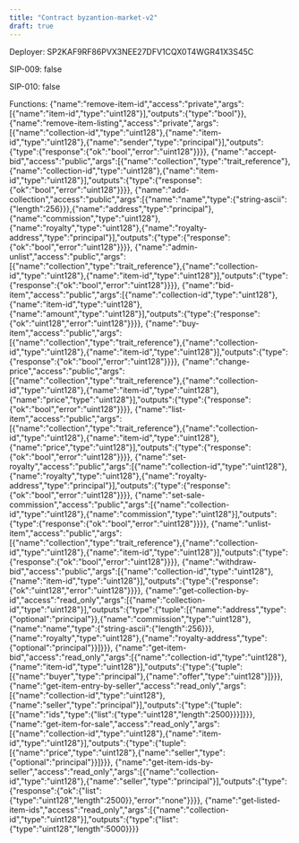 ```yaml
---
title: "Contract byzantion-market-v2"
draft: true
---
```

Deployer: SP2KAF9RF86PVX3NEE27DFV1CQX0T4WGR41X3S45C

SIP-009: false

SIP-010: false

Functions:
{"name":"remove-item-id","access":"private","args":[{"name":"item-id","type":"uint128"}],"outputs":{"type":"bool"}}, {"name":"remove-item-listing","access":"private","args":[{"name":"collection-id","type":"uint128"},{"name":"item-id","type":"uint128"},{"name":"sender","type":"principal"}],"outputs":{"type":{"response":{"ok":"bool","error":"uint128"}}}}, {"name":"accept-bid","access":"public","args":[{"name":"collection","type":"trait_reference"},{"name":"collection-id","type":"uint128"},{"name":"item-id","type":"uint128"}],"outputs":{"type":{"response":{"ok":"bool","error":"uint128"}}}}, {"name":"add-collection","access":"public","args":[{"name":"name","type":{"string-ascii":{"length":256}}},{"name":"address","type":"principal"},{"name":"commission","type":"uint128"},{"name":"royalty","type":"uint128"},{"name":"royalty-address","type":"principal"}],"outputs":{"type":{"response":{"ok":"bool","error":"uint128"}}}}, {"name":"admin-unlist","access":"public","args":[{"name":"collection","type":"trait_reference"},{"name":"collection-id","type":"uint128"},{"name":"item-id","type":"uint128"}],"outputs":{"type":{"response":{"ok":"bool","error":"uint128"}}}}, {"name":"bid-item","access":"public","args":[{"name":"collection-id","type":"uint128"},{"name":"item-id","type":"uint128"},{"name":"amount","type":"uint128"}],"outputs":{"type":{"response":{"ok":"uint128","error":"uint128"}}}}, {"name":"buy-item","access":"public","args":[{"name":"collection","type":"trait_reference"},{"name":"collection-id","type":"uint128"},{"name":"item-id","type":"uint128"}],"outputs":{"type":{"response":{"ok":"bool","error":"uint128"}}}}, {"name":"change-price","access":"public","args":[{"name":"collection","type":"trait_reference"},{"name":"collection-id","type":"uint128"},{"name":"item-id","type":"uint128"},{"name":"price","type":"uint128"}],"outputs":{"type":{"response":{"ok":"bool","error":"uint128"}}}}, {"name":"list-item","access":"public","args":[{"name":"collection","type":"trait_reference"},{"name":"collection-id","type":"uint128"},{"name":"item-id","type":"uint128"},{"name":"price","type":"uint128"}],"outputs":{"type":{"response":{"ok":"bool","error":"uint128"}}}}, {"name":"set-royalty","access":"public","args":[{"name":"collection-id","type":"uint128"},{"name":"royalty","type":"uint128"},{"name":"royalty-address","type":"principal"}],"outputs":{"type":{"response":{"ok":"bool","error":"uint128"}}}}, {"name":"set-sale-commission","access":"public","args":[{"name":"collection-id","type":"uint128"},{"name":"commission","type":"uint128"}],"outputs":{"type":{"response":{"ok":"bool","error":"uint128"}}}}, {"name":"unlist-item","access":"public","args":[{"name":"collection","type":"trait_reference"},{"name":"collection-id","type":"uint128"},{"name":"item-id","type":"uint128"}],"outputs":{"type":{"response":{"ok":"bool","error":"uint128"}}}}, {"name":"withdraw-bid","access":"public","args":[{"name":"collection-id","type":"uint128"},{"name":"item-id","type":"uint128"}],"outputs":{"type":{"response":{"ok":"uint128","error":"uint128"}}}}, {"name":"get-collection-by-id","access":"read_only","args":[{"name":"collection-id","type":"uint128"}],"outputs":{"type":{"tuple":[{"name":"address","type":{"optional":"principal"}},{"name":"commission","type":"uint128"},{"name":"name","type":{"string-ascii":{"length":256}}},{"name":"royalty","type":"uint128"},{"name":"royalty-address","type":{"optional":"principal"}}]}}}, {"name":"get-item-bid","access":"read_only","args":[{"name":"collection-id","type":"uint128"},{"name":"item-id","type":"uint128"}],"outputs":{"type":{"tuple":[{"name":"buyer","type":"principal"},{"name":"offer","type":"uint128"}]}}}, {"name":"get-item-entry-by-seller","access":"read_only","args":[{"name":"collection-id","type":"uint128"},{"name":"seller","type":"principal"}],"outputs":{"type":{"tuple":[{"name":"ids","type":{"list":{"type":"uint128","length":2500}}}]}}}, {"name":"get-item-for-sale","access":"read_only","args":[{"name":"collection-id","type":"uint128"},{"name":"item-id","type":"uint128"}],"outputs":{"type":{"tuple":[{"name":"price","type":"uint128"},{"name":"seller","type":{"optional":"principal"}}]}}}, {"name":"get-item-ids-by-seller","access":"read_only","args":[{"name":"collection-id","type":"uint128"},{"name":"seller","type":"principal"}],"outputs":{"type":{"response":{"ok":{"list":{"type":"uint128","length":2500}},"error":"none"}}}}, {"name":"get-listed-item-ids","access":"read_only","args":[{"name":"collection-id","type":"uint128"}],"outputs":{"type":{"list":{"type":"uint128","length":5000}}}}
